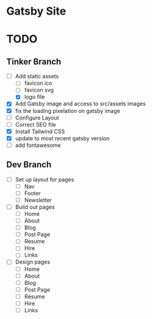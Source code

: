 # Gatsby Site

# TODO

## Tinker Branch

- [ ] Add static assets
  - [ ] favicon ico
  - [ ] favicon svg
  - [x] logo file
- [x] Add Gatsby image and access to src/assets images
- [x] fix the loading pixelation on gatsby image
- [ ] Configure Layout
- [ ] Correct SEO file
- [x] Install Tailwind CSS
- [x] update to most recent gatsby version
- [ ] add fontawesome

## Dev Branch

- [ ] Set up layout for pages
  - [ ] Nav
  - [ ] Footer
  - [ ] Newsletter
- [ ] Build out pages
  - [ ] Home
  - [ ] About
  - [ ] Blog
  - [ ] Post Page
  - [ ] Resume
  - [ ] Hire
  - [ ] Links
- [ ] Design pages
  - [ ] Home
  - [ ] About
  - [ ] Blog
  - [ ] Post Page
  - [ ] Resume
  - [ ] Hire
  - [ ] Links
